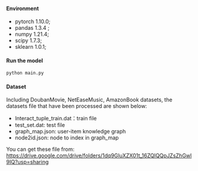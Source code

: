

#### Environment

- pytorch 1.10.0;
- pandas 1.3.4  ;
- numpy 1.21.4;
- scipy 1.7.3;
- sklearn 1.0.1;

#### Run the model

```html
python main.py
```

#### Dataset

Including DoubanMovie, NetEaseMusic, AmazonBook datasets, the datasets file that have been processed are shown below:

- Interact_tuple_train.dat：train file
- test_set.dat: test file
- graph_map.json: user-item knowledge graph
- node2id.json: node to index in graph_map

You can get these file from:  https://drive.google.com/drive/folders/1dq9GluXZX01t_16ZQlQQpJZsZhGwl9IQ?usp=sharing